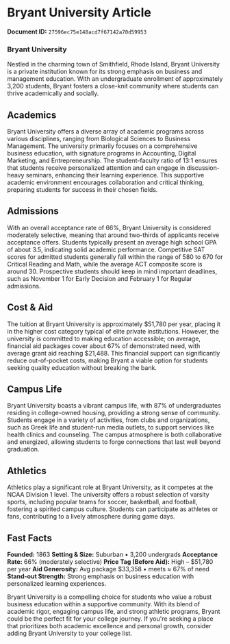 # Bryant University Article

**Document ID:** `27596ec75e148acd7f67142a70d59953`

### Bryant University

Nestled in the charming town of Smithfield, Rhode Island, Bryant University is a private institution known for its strong emphasis on business and management education. With an undergraduate enrollment of approximately 3,200 students, Bryant fosters a close-knit community where students can thrive academically and socially.

## Academics

Bryant University offers a diverse array of academic programs across various disciplines, ranging from Biological Sciences to Business Management. The university primarily focuses on a comprehensive business education, with signature programs in Accounting, Digital Marketing, and Entrepreneurship. The student-faculty ratio of 13:1 ensures that students receive personalized attention and can engage in discussion-heavy seminars, enhancing their learning experience. This supportive academic environment encourages collaboration and critical thinking, preparing students for success in their chosen fields.

## Admissions

With an overall acceptance rate of 66%, Bryant University is considered moderately selective, meaning that around two-thirds of applicants receive acceptance offers. Students typically present an average high school GPA of about 3.5, indicating solid academic performance. Competitive SAT scores for admitted students generally fall within the range of 580 to 670 for Critical Reading and Math, while the average ACT composite score is around 30. Prospective students should keep in mind important deadlines, such as November 1 for Early Decision and February 1 for Regular admissions.

## Cost & Aid

The tuition at Bryant University is approximately $51,780 per year, placing it in the higher cost category typical of elite private institutions. However, the university is committed to making education accessible; on average, financial aid packages cover about 67% of demonstrated need, with average grant aid reaching $21,488. This financial support can significantly reduce out-of-pocket costs, making Bryant a viable option for students seeking quality education without breaking the bank.

## Campus Life

Bryant University boasts a vibrant campus life, with 87% of undergraduates residing in college-owned housing, providing a strong sense of community. Students engage in a variety of activities, from clubs and organizations, such as Greek life and student-run media outlets, to support services like health clinics and counseling. The campus atmosphere is both collaborative and energized, allowing students to forge connections that last well beyond graduation.

## Athletics

Athletics play a significant role at Bryant University, as it competes at the NCAA Division 1 level. The university offers a robust selection of varsity sports, including popular teams for soccer, basketball, and football, fostering a spirited campus culture. Students can participate as athletes or fans, contributing to a lively atmosphere during game days.

## Fast Facts
**Founded:** 1863
**Setting & Size:** Suburban • 3,200 undergrads
**Acceptance Rate:** 66% (moderately selective)
**Price Tag (Before Aid):** High – $51,780 per year
**Aid Generosity:** Avg package $33,358 • meets ≈ 67% of need
**Stand-out Strength:** Strong emphasis on business education with personalized learning experiences.

Bryant University is a compelling choice for students who value a robust business education within a supportive community. With its blend of academic rigor, engaging campus life, and strong athletic programs, Bryant could be the perfect fit for your college journey. If you're seeking a place that prioritizes both academic excellence and personal growth, consider adding Bryant University to your college list.
